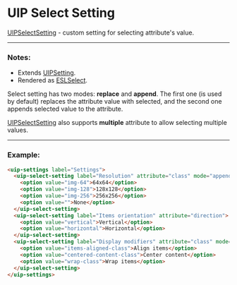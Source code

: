 # UIP Select Setting

[UIPSelectSetting](README.md) - custom setting for selecting attribute's value.

---

### Notes:

- Extends [UIPSetting](../README.md).
- Rendered as [ESLSelect](https://github.com/exadel-inc/esl/tree/main/src/modules/esl-forms/esl-select).

Select setting has two modes: **replace** and **append**. The first one (is used by default) replaces the attribute
value with selected, and the second one appends selected value to the attribute.

[UIPSelectSetting](README.md) also supports **multiple** attribute to allow selecting multiple values.

---

### Example:

```html
<uip-settings label="Settings">
  <uip-select-setting label="Resolution" attribute="class" mode="append">
    <option value="img-64">64x64</option>
    <option value="img-128">128x128</option>
    <option value="img-256">256x256</option>
    <option value="">None</option>
  </uip-select-setting>
  <uip-select-setting label="Items orientation" attribute="direction">
    <option value="vertical">Vertical</option>
    <option value="horizontal">Horizontal</option>
  </uip-select-setting>
  <uip-select-setting label="Display modifiers" attribute="class" mode="append" multiple>
    <option value="items-aligned-class">Align items</option>
    <option value="centered-content-class">Center content</option>
    <option value="wrap-class">Wrap items</option>
  </uip-select-setting>
</uip-settings>
```
